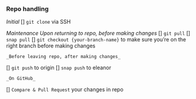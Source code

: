 ### Repo handling

*Initial*
[] `git clone` via SSH

*Maintenance*
	_Upon returning to repo, before making changes_
[] `git pull`
[] `snap pull`
[] `git checkout {your-branch-name}` to make sure you’re on the right branch before making changes

	_Before leaving repo, after making changes_
[] `git push` to origin
[] `snap push` to eleanor
    
    _On GitHub_
[] `Compare & Pull Request` your changes in repo

